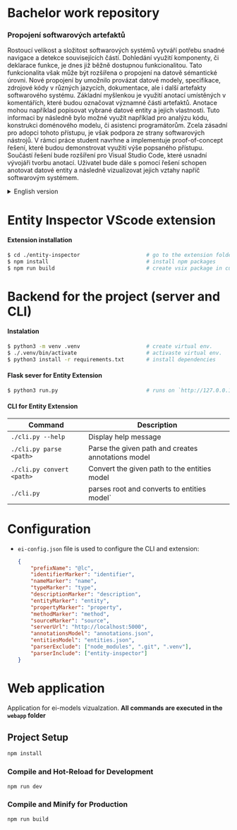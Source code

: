 # Bachelor work repository

### Propojení softwarových artefaktů 

Rostoucí velikost a složitost softwarových systémů vytváří potřebu snadné navigace a detekce souvisejících částí.
Dohledání využití komponenty, či deklarace funkce, je dnes již běžně dostupnou funkcionalitou.
Tato funkcionalita však může být rozšířena o propojení na datově sémantické úrovni.
Nové propojení by umožnilo provázat datové modely, specifikace, zdrojové kódy v různých jazycích, dokumentace, ale i další artefakty softwarového systému.
Základní myšlenkou je využití anotací umístěných v komentářích, které budou označovat významné části artefaktů.
Anotace mohou například popisovat vybrané datové entity a jejich vlastnosti.
Tuto informaci by následně bylo možné využít například pro analýzu kódu, konstrukci doménového modelu, či asistenci programátorům.
Zcela zásadní pro adopci tohoto přístupu, je však podpora ze strany softwarových nástrojů.
V rámci práce student navrhne a implementuje proof-of-concept řešení, které budou demonstrovat využití výše popsaného přístupu.
Součástí řešení bude rozšíření pro Visual Studio Code, které usnadní vývojáři tvorbu anotací.
Uživatel bude dále s pomocí řešení schopen anotovat datové entity a následně vizualizovat jejich vztahy napříč softwarovým systémem.


<details close>
<summary>English version</summary>

> ### Linking software artifacts
> 
> The increasing size and complexity of software systems creates the need for easy navigation and detection of related parts.
> Finding the use of a component or a function declaration is now a commonly available functionality.
> However, this functionality can be extended by linking at the data semantic level.
> The new linking would allow linking data models, specifications, source code in different languages, documentation, as well as other artifacts > of the software system.
> The basic idea is to use annotations placed in comments to indicate significant parts of the artifacts.
> Annotations can, for example, describe selected data entities and their properties.
> This information could then be used, for example, for code analysis, domain model construction, or assisting programmers.
> However, support from software tools is essential for the adoption of this approach.
> As part of the thesis, the student will design and implement proof-of-concept solutions that demonstrate the use of the approach described > above.
> The solution will include an extension for Visual Studio Code to facilitate the developer's annotation.
> Furthermore, the user will be able to annotate data entities with the solution and then visualize their relationships across the software > system.

</details>


# Entity Inspector VScode extension

#### Extension installation

```bash
$ cd ./entity-inspector                     # go to the extension folder
$ npm install                               # install npm packages
$ npm run build                             # create vsix package in current folder
```

# Backend for the project (server and CLI)

#### Instalation

```bash
$ python3 -m venv .venv                     # create virtual env.
$ ./.venv/bin/activate                      # activaste virtual env.
$ python3 install -r requirements.txt       # install dependencies
```

#### Flask sever for Entity Extension

```bash
$ python3 run.py                            # runs on `http://127.0.0.1:5000`
```

#### CLI for Entity Extension

| Command | Description |
| --- | --- |
| `./cli.py --help` | Display help message |
| `./cli.py parse <path>` | Parse the given path and creates annotations model |
| `./cli.py convert <path>` | Convert the given path to the entities model |
| `./cli.py` | parses root and converts to entities model` |

# Configuration

- `ei-config.json` file is used to configure the CLI and extension:
    ```json
    {
        "prefixName": "@lc",
        "identifierMarker": "identifier",
        "nameMarker": "name",
        "typeMarker": "type",
        "descriptionMarker": "description",
        "entityMarker": "entity",
        "propertyMarker": "property",
        "methodMarker": "method",
        "sourceMarker": "source",
        "serverUrl": "http://localhost:5000",
        "annotationsModel": "annotations.json",
        "entitiesModel": "entities.json",
        "parserExclude": ["node_modules", ".git", ".venv"],
        "parserInclude": ["entity-inspector"]
    }
    ```

# Web application

Application for ei-models vizualzation. **All commands are executed in the `webapp` folder**

## Project Setup

```sh
npm install
```

### Compile and Hot-Reload for Development

```sh
npm run dev
```

### Compile and Minify for Production

```sh
npm run build
```

